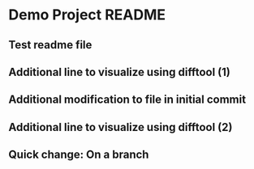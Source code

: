 # Demo Project README

## Test readme file

## Additional line to visualize using difftool (1)

## Additional modification to file in initial commit

## Additional line to visualize using difftool (2)

## Quick change: On a branch
